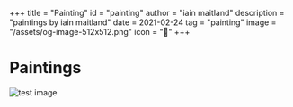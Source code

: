 +++
title = "Painting"
id = "painting"
author = "iain maitland"
description = "paintings by iain maitland"
date = 2021-02-24
tag = "painting"
image = "/assets/og-image-512x512.png"
icon = "🐚"
+++

# Paintings
![test image](https://images.unsplash.com/photo-1577081395884-e70fc91645ad?ixlib=rb-1.2.1&ixid=MXwxMjA3fDB8MHxwaG90by1wYWdlfHx8fGVufDB8fHw%3D&auto=format&fit=crop&w=1919&q=80)